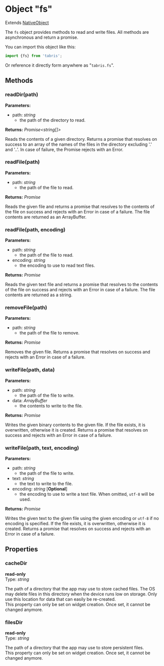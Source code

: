 ---
---
# Object "fs"

Extends [NativeObject](NativeObject.md)

The `fs` object provides methods to read and write files. All methods are asynchronous and return a promise.

You can import this object like this:
```js
import {fs} from 'tabris';
```
Or reference it directly form anywhere as "`tabris.fs`".
## Methods

### readDir(path)


**Parameters:** 

- path: *string*
  - the path of the directory to read.

**Returns:** *Promise<string[]>*

Reads the contents of a given directory. Returns a promise that resolves on success to an array of the names of the files in the directory excluding '.' and '..'. In case of failure, the Promise rejects with an Error.

### readFile(path)


**Parameters:** 

- path: *string*
  - the path of the file to read.

**Returns:** *Promise<ArrayBuffer>*

Reads the given file and returns a promise that resolves to the contents of the file on success and rejects with an Error in case of a failure. The file contents are returned as an ArrayBuffer.

### readFile(path, encoding)


**Parameters:** 

- path: *string*
  - the path of the file to read.
- encoding: *string*
  - the encoding to use to read text files.

**Returns:** *Promise<string>*

Reads the given text file and returns a promise that resolves to the contents of the file on success and rejects with an Error in case of a failure. The file contents are returned as a string.

### removeFile(path)


**Parameters:** 

- path: *string*
  - the path of the file to remove.

**Returns:** *Promise<void>*

Removes the given file. Returns a promise that resolves on success and rejects with an Error in case of a failure.

### writeFile(path, data)


**Parameters:** 

- path: *string*
  - the path of the file to write.
- data: *ArrayBuffer*
  - the contents to write to the file.

**Returns:** *Promise<void>*

Writes the given binary contents to the given file. If the file exists, it is overwritten, otherwise it is created. Returns a promise that resolves on success and rejects with an Error in case of a failure.

### writeFile(path, text, encoding)


**Parameters:** 

- path: *string*
  - the path of the file to write.
- text: *string*
  - the text to write to the file.
- encoding: *string* [**Optional**]
  - the encoding to use to write a text file. When omitted, `utf-8` will be used.

**Returns:** *Promise<void>*

Writes the given text to the given file using the given encoding or `utf-8` if no encoding is specified. If the file exists, it is overwritten, otherwise it is created. Returns a promise that resolves on success and rejects with an Error in case of a failure.


## Properties

### cacheDir


**read-only**<br/>
Type: *string*

The path of a directory that the app may use to store cached files. The OS may delete files in this directory when the device runs low on storage. Only use this location for data that can easily be re-created.<br/>This property can only be set on widget creation. Once set, it cannot be changed anymore.

### filesDir


**read-only**<br/>
Type: *string*

The path of a directory that the app may use to store persistent files.<br/>This property can only be set on widget creation. Once set, it cannot be changed anymore.

